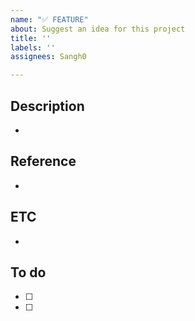 ```yaml
---
name: "✅ FEATURE"
about: Suggest an idea for this project
title: ''
labels: ''
assignees: Sangh0

---
```


## Description
- 

## Reference 
- 

## ETC
- 

## To do 
- [ ] 
- [ ]
